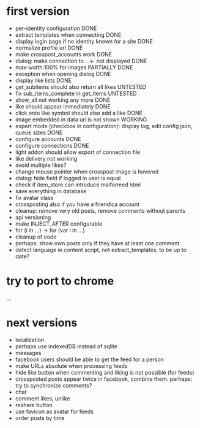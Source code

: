 first version
=============

* per-identity configuration DONE
* extract templates when connecting DONE
* display login page if no identity known for a site DONE
* normalize profile url DONE
* make crosspost_accounts work DONE
* dialog: make connection to ...<- not displayed DONE
* max-width:100% for images PARTIALLY DONE
* exception when opening dialog DONE
* display like lists DONE
* get_subitems should also return all likes UNTESTED
* fix sub_items_complete in get_items UNTESTED
* show_all not working any more DONE
* like should appear immediately DONE
* click onto like symbol should also add a like DONE
* image embedded in data uri is not shown WORKING
* expert mode (checkbox in configuration): display log, edit config json, queue sizes DONE
* configure accounts DONE
* configure connections DONE
* light addon should allow export of connection file
* like delivery not working
* avoid multiple likes?
* change mouse pointer when crosspost image is hovered
* dialog: hide field if logged in user is equal
* check if item_store can introduce malformed html
* save everything in database
* fix avatar class
* crossposting also if you have a friendica account
* cleanup: remove very old posts, remove comments without parents
* api versioning
* make INJECT_AFTER configurable
* for (i in ...) -> for (var i in ...)
* cleanup of code
* perhaps: show own posts only if they have at least one comment
* detect language in content script, not extract_templates, to be up to date?

try to port to chrome
=====================

...

next versions
=============

* localization
* perhaps use indexedDB instead of sqlite
* messages
* facebook users should be able to get the feed for a person
* make URLs absolute when processing feeds
* hide like button when commenting and liking is not possible (for feeds)
* crossposted posts appear twice in facebook, combine them. perhaps: try to synchronize comments?
* chat
* comment likes, unlike
* reshare button
* use favicon as avatar for feeds
* order posts by time
